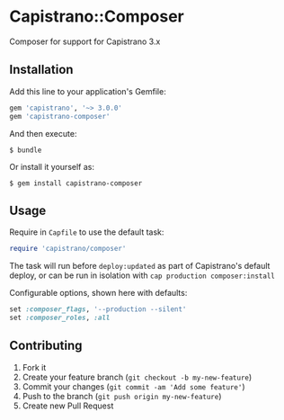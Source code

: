 # Capistrano::Composer

Composer for support for Capistrano 3.x

## Installation

Add this line to your application's Gemfile:

```ruby
gem 'capistrano', '~> 3.0.0'
gem 'capistrano-composer'
```

And then execute:

    $ bundle

Or install it yourself as:

    $ gem install capistrano-composer

## Usage

Require in `Capfile` to use the default task:

```ruby
require 'capistrano/composer'
```

The task will run before `deploy:updated` as part of Capistrano's default deploy,
or can be run in isolation with `cap production composer:install`

Configurable options, shown here with defaults:

```ruby
set :composer_flags, '--production --silent'
set :composer_roles, :all
```

## Contributing

1. Fork it
2. Create your feature branch (`git checkout -b my-new-feature`)
3. Commit your changes (`git commit -am 'Add some feature'`)
4. Push to the branch (`git push origin my-new-feature`)
5. Create new Pull Request
